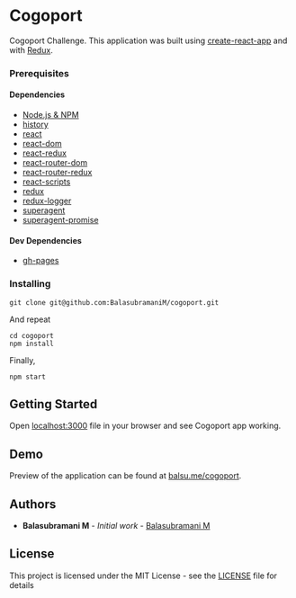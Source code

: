 # Cogoport

Cogoport Challenge. This application was built using [create-react-app](https://github.com/facebook/create-react-app) and with [Redux](https://redux.js.org/).

### Prerequisites

#### Dependencies

- [Node.js & NPM](https://www.npmjs.com/package/download)
- [history](https://www.npmjs.com/package/history)
- [react](https://www.npmjs.com/package/react)
- [react-dom](https://www.npmjs.com/package/react-dom)
- [react-redux](https://www.npmjs.com/package/react-redux)
- [react-router-dom](https://www.npmjs.com/package/react-router-dom)
- [react-router-redux](https://www.npmjs.com/package/react-router-redux)
- [react-scripts](https://www.npmjs.com/package/react-scripts)
- [redux](https://www.npmjs.com/package/redux)
- [redux-logger](https://www.npmjs.com/package/redux-logger)
- [superagent](https://www.npmjs.com/package/superagent)
- [superagent-promise](https://www.npmjs.com/package/superagent-promise)

#### Dev Dependencies

- [gh-pages](https://www.npmjs.com/package/gh-pages)

### Installing

```
git clone git@github.com:BalasubramaniM/cogoport.git
```

And repeat

```
cd cogoport
npm install
```

Finally,

```
npm start
```

## Getting Started

Open [localhost:3000](http://localhost:3000) file in your browser and see Cogoport app working.

## Demo

Preview of the application can be found at [balsu.me/cogoport](http://balsu.me/cogoport).

## Authors

- **Balasubramani M** - _Initial work_ - [Balasubramani M](https://github.com/balasubramanim)

## License

This project is licensed under the MIT License - see the [LICENSE](LICENSE) file for details
